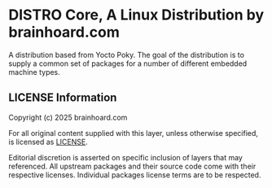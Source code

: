 # DISTRO Core, A Linux Distribution by brainhoard.com

A distribution based from Yocto Poky. The goal of the distribution is
to supply a common set of packages for a number of different embedded
machine types.

## LICENSE Information

Copyright (c) 2025 brainhoard.com

For all original content supplied with this layer, unless otherwise
specified, is licensed as [LICENSE](./LICENSE).

Editorial discretion is asserted on specific inclusion of layers that
may referenced. All upstream packages and their source code come with
their respective licenses. Individual packages license terms are to be
respected.
